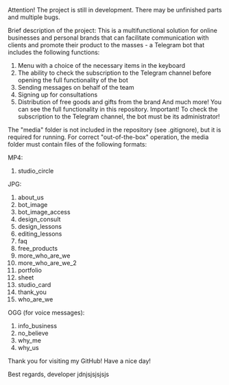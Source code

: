 Attention! The project is still in development. There may be unfinished parts and multiple bugs.


Brief description of the project:
This is a multifunctional solution for online businesses and personal brands that can facilitate communication with clients and promote their product to the masses - a Telegram bot that includes the following functions:
1. Menu with a choice of the necessary items in the keyboard
2. The ability to check the subscription to the Telegram channel before opening the full functionality of the bot
3. Sending messages on behalf of the team
4. Signing up for consultations
5. Distribution of free goods and gifts from the brand
And much more! You can see the full functionality in this repository.
Important! To check the subscription to the Telegram channel, the bot must be its administrator!


The "media" folder is not included in the repository (see .gitignore), but it is required for running. 
For correct "out-of-the-box" operation, the media folder must contain files of the following formats:

MP4:
1. studio_circle

JPG:
1. about_us
2. bot_image
3. bot_image_access
4. design_consult
5. design_lessons
6. editing_lessons
7. faq
8. free_products
9. more_who_are_we
10. more_who_are_we_2
11. portfolio
12. sheet
13. studio_card
14. thank_you
15. who_are_we

OGG (for voice messages):
1. info_business
2. no_believe
3. why_me
4. why_us


Thank you for visiting my GitHub! Have a nice day!


Best regards, developer jdnjsjsjsjsjs